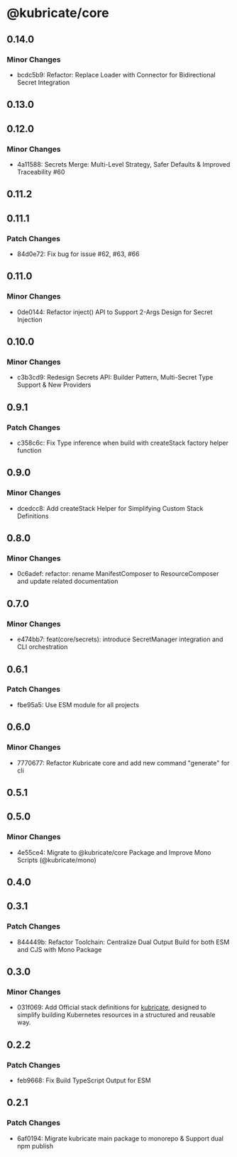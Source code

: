 # @kubricate/core

## 0.14.0

### Minor Changes

- bcdc5b9: Refactor: Replace Loader with Connector for Bidirectional Secret Integration

## 0.13.0

## 0.12.0

### Minor Changes

- 4a11588: Secrets Merge: Multi-Level Strategy, Safer Defaults & Improved Traceability #60

## 0.11.2

## 0.11.1

### Patch Changes

- 84d0e72: Fix bug for issue #62, #63, #66

## 0.11.0

### Minor Changes

- 0de0144: Refactor inject() API to Support 2-Args Design for Secret Injection

## 0.10.0

### Minor Changes

- c3b3cd9: Redesign Secrets API: Builder Pattern, Multi-Secret Type Support & New Providers

## 0.9.1

### Patch Changes

- c358c6c: Fix Type inference when build with createStack factory helper function

## 0.9.0

### Minor Changes

- dcedcc8: Add createStack Helper for Simplifying Custom Stack Definitions

## 0.8.0

### Minor Changes

- 0c6adef: refactor: rename ManifestComposer to ResourceComposer and update related documentation

## 0.7.0

### Minor Changes

- e474bb7: feat(core/secrets): introduce SecretManager integration and CLI orchestration

## 0.6.1

### Patch Changes

- fbe95a5: Use ESM module for all projects

## 0.6.0

### Minor Changes

- 7770677: Refactor Kubricate core and add new command "generate" for cli

## 0.5.1

## 0.5.0

### Minor Changes

- 4e55ce4: Migrate to @kubricate/core Package and Improve Mono Scripts (@kubricate/mono)

## 0.4.0

## 0.3.1

### Patch Changes

- 844449b: Refactor Toolchain: Centralize Dual Output Build for both ESM and CJS with Mono Package

## 0.3.0

### Minor Changes

- 031f069: Add Official stack definitions for [kubricate](https://github.com/thaitype/kubricate), designed to simplify building Kubernetes resources in a structured and reusable way.

## 0.2.2

### Patch Changes

- feb9668: Fix Build TypeScript Output for ESM

## 0.2.1

### Patch Changes

- 6af0194: Migrate kubricate main package to monorepo & Support dual npm publish
